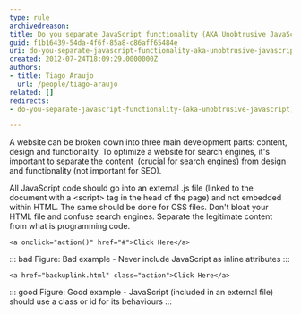 ```yaml
---
type: rule
archivedreason: 
title: Do you separate JavaScript functionality (AKA Unobtrusive JavaScript)?
guid: f1b16439-54da-4f6f-85a8-c86aff65484e
uri: do-you-separate-javascript-functionality-aka-unobtrusive-javascript
created: 2012-07-24T18:09:29.0000000Z
authors:
- title: Tiago Araujo
  url: /people/tiago-araujo
related: []
redirects:
- do-you-separate-javascript-functionality-(aka-unobtrusive-javascript)

---
```


A website can be broken down into three main development parts: content, design and functionality. To optimize a website for search engines, it's important to separate the content  (crucial for search engines) from design and functionality (not important for SEO).

<!--endintro-->

All JavaScript code should go into an external .js file (linked to the document with a &lt;script&gt; tag in the head of the page) and not embedded within HTML. The same should be done for CSS files. Don't bloat your HTML file and confuse search engines. Separate the legitimate content from what is programming code.

```
<a onclick="action()" href="#">Click Here</a>
```
::: bad
Figure: Bad example -  Never include JavaScript as inline attributes
:::

```
<a href="backuplink.html" class="action">Click Here</a>
```
::: good
Figure: Good example - JavaScript (included in an external file) should use a class or id for its behaviours
:::
